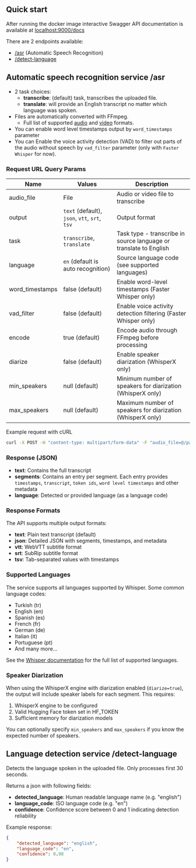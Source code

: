 ## Quick start

After running the docker image interactive Swagger API documentation is available at [localhost:9000/docs](http://localhost:9000/docs)

There are 2 endpoints available:

- [/asr](#automatic-speech-recognition-service-asr) (Automatic Speech Recognition)
- [/detect-language](#language-detection-service-detect-language)

## Automatic speech recognition service /asr

- 2 task choices:
  - **transcribe**: (default) task, transcribes the uploaded file.
  - **translate**: will provide an English transcript no matter which language was spoken.
- Files are automatically converted with FFmpeg.
  - Full list of supported [audio](https://ffmpeg.org/general.html#Audio-Codecs) and [video](https://ffmpeg.org/general.html#Video-Codecs) formats.
- You can enable word level timestamps output by `word_timestamps` parameter
- You can Enable the voice activity detection (VAD) to filter out parts of the audio without speech  by `vad_filter` parameter (only with `Faster Whisper` for now).

### Request URL Query Params

| Name            | Values                                         | Description                                                    |
|-----------------|------------------------------------------------|----------------------------------------------------------------|
| audio_file      | File                                           | Audio or video file to transcribe                              |
| output          | `text` (default), `json`, `vtt`, `srt`, `tsv` | Output format                                                  |
| task            | `transcribe`, `translate`                      | Task type - transcribe in source language or translate to English |
| language        | `en` (default is auto recognition)             | Source language code (see supported languages)                 |
| word_timestamps | false (default)                                | Enable word-level timestamps (Faster Whisper only)             |
| vad_filter      | false (default)                                | Enable voice activity detection filtering (Faster Whisper only) |
| encode          | true (default)                                 | Encode audio through FFmpeg before processing                  |
| diarize         | false (default)                                | Enable speaker diarization (WhisperX only)                     |
| min_speakers    | null (default)                                 | Minimum number of speakers for diarization (WhisperX only)     |
| max_speakers    | null (default)                                 | Maximum number of speakers for diarization (WhisperX only)     |

Example request with cURL

```bash
curl -X POST -H "content-type: multipart/form-data" -F "audio_file=@/path/to/file" 0.0.0.0:9000/asr?output=json
```

### Response (JSON)

- **text**: Contains the full transcript
- **segments**: Contains an entry per segment. Each entry provides `timestamps`, `transcript`, `token ids`, `word level timestamps` and other metadata
- **language**: Detected or provided language (as a language code)

### Response Formats

The API supports multiple output formats:

- **text**: Plain text transcript (default)
- **json**: Detailed JSON with segments, timestamps, and metadata
- **vtt**: WebVTT subtitle format
- **srt**: SubRip subtitle format  
- **tsv**: Tab-separated values with timestamps

### Supported Languages

The service supports all languages supported by Whisper. Some common language codes:

- Turkish (tr)
- English (en)
- Spanish (es)
- French (fr)
- German (de)
- Italian (it)
- Portuguese (pt)
- And many more...

See the [Whisper documentation](https://github.com/openai/whisper#available-models-and-languages) for the full list of supported languages.

### Speaker Diarization

When using the WhisperX engine with diarization enabled (`diarize=true`), the output will include speaker labels for each segment. This requires:

1. WhisperX engine to be configured
2. Valid Hugging Face token set in HF_TOKEN
3. Sufficient memory for diarization models

You can optionally specify `min_speakers` and `max_speakers` if you know the expected number of speakers.

## Language detection service /detect-language

Detects the language spoken in the uploaded file. Only processes first 30 seconds.

Returns a json with following fields:

- **detected_language**: Human readable language name (e.g. "english")
- **language_code**: ISO language code (e.g. "en")
- **confidence**: Confidence score between 0 and 1 indicating detection reliability

Example response:

```json
{
    "detected_language": "english",
    "language_code": "en",
    "confidence": 0.98
}
```
